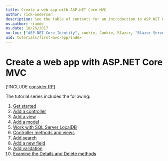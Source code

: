 ```yaml
---
title: Create a web app with ASP.NET Core MVC
author: rick-anderson
description: See the table of contents for an introduction to ASP.NET Core MVC.
ms.author: riande
ms.date: 10/26/2017
no-loc: ["ASP.NET Core Identity", cookie, Cookie, Blazor, "Blazor Server", "Blazor WebAssembly", "Identity", "Let's Encrypt", Razor, SignalR]
uid: tutorials/first-mvc-app/index
---
```

# Create a web app with ASP.NET Core MVC

[!INCLUDE [consider RP](~/includes/razor.md)]

The tutorial series includes the following:

1. [Get started](start-mvc.md)
1. [Add a controller](adding-controller.md)
1. [Add a view](adding-view.md)
1. [Add a model](adding-model.md)
1. [Work with SQL Server LocalDB](working-with-sql.md)
1. [Controller methods and views](controller-methods-views.md)
1. [Add search](search.md)
1. [Add a new field](new-field.md)
1. [Add validation](validation.md)
1. [Examine the Details and Delete methods](details.md)
